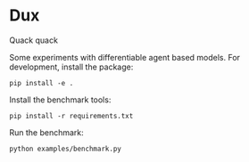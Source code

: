 # Dux

Quack quack

Some experiments with differentiable agent based models. For development,
install the package:

```pip install -e .```

Install the benchmark tools:

```pip install -r requirements.txt```

Run the benchmark:

```python examples/benchmark.py```
